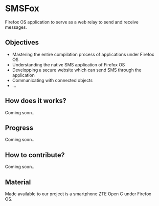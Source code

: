 # SMSFox
Firefox OS application to serve as a web relay to send and receive messages.

## Objectives

* Mastering the entire compilation process of applications under Firefox OS
* Understanding the native SMS application of Firefox OS
* Developping a secure website which can send SMS through the application
* Communicating with connected objects
* ...

## How does it works?
Coming soon..

## Progress
Coming soon..

## How to contribute?
Coming soon..

## Material
Made available to our project is a smartphone ZTE Open C under Firefox OS.